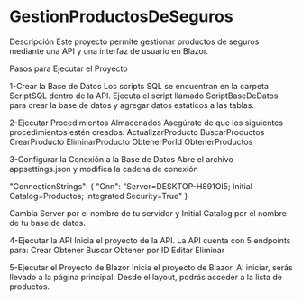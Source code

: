 # GestionProductosDeSeguros
Descripción
Este proyecto permite gestionar productos de seguros mediante una API y una interfaz de usuario en Blazor.

Pasos para Ejecutar el Proyecto

1-Crear la Base de Datos
  Los scripts SQL se encuentran en la carpeta ScriptSQL dentro de la API.
  Ejecuta el script llamado ScriptBaseDeDatos para crear la base de datos y agregar datos estáticos a las tablas.

2-Ejecutar Procedimientos Almacenados
 Asegúrate de que los siguientes procedimientos estén creados:
   ActualizarProducto
   BuscarProductos
   CrearProducto
   EliminarProducto
   ObtenerPorId
   ObtenerProductos
   
3-Configurar la Conexión a la Base de Datos
 Abre el archivo appsettings.json y modifica la cadena de conexión

"ConnectionStrings": {
  "Cnn": "Server=DESKTOP-H891OI5; Initial Catalog=Productos; Integrated Security=True"
}

Cambia Server por el nombre de tu servidor y Initial Catalog por el nombre de tu base de datos.

4-Ejecutar la API
 Inicia el proyecto de la API. La API cuenta con 5 endpoints para:
   Crear
   Obtener
   Buscar
   Obtener por ID
   Editar
   Eliminar

5-Ejecutar el Proyecto de Blazor
 Inicia el proyecto de Blazor. Al iniciar, serás llevado a la página principal.
 Desde el layout, podrás acceder a la lista de productos.